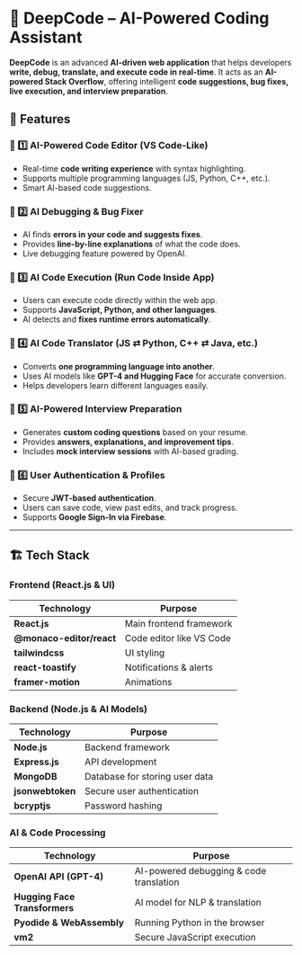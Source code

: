 # 🚀 DeepCode – AI-Powered Coding Assistant

**DeepCode** is an advanced **AI-driven web application** that helps developers **write, debug, translate, and execute code in real-time**. It acts as an **AI-powered Stack Overflow**, offering intelligent **code suggestions, bug fixes, live execution, and interview preparation**.

## 🌟 Features  

### 🔹 1️⃣ AI-Powered Code Editor (VS Code-Like)  
- Real-time **code writing experience** with syntax highlighting.  
- Supports multiple programming languages (JS, Python, C++, etc.).  
- Smart AI-based code suggestions.  

### 🔹 2️⃣ AI Debugging & Bug Fixer  
- AI finds **errors in your code and suggests fixes**.  
- Provides **line-by-line explanations** of what the code does.  
- Live debugging feature powered by OpenAI.  

### 🔹 3️⃣ AI Code Execution (Run Code Inside App)  
- Users can execute code directly within the web app.  
- Supports **JavaScript, Python, and other languages**.  
- AI detects and **fixes runtime errors automatically**.  

### 🔹 4️⃣ AI Code Translator (JS ⇄ Python, C++ ⇄ Java, etc.)  
- Converts **one programming language into another**.  
- Uses AI models like **GPT-4 and Hugging Face** for accurate conversion.  
- Helps developers learn different languages easily.  

### 🔹 5️⃣ AI-Powered Interview Preparation  
- Generates **custom coding questions** based on your resume.  
- Provides **answers, explanations, and improvement tips**.  
- Includes **mock interview sessions** with AI-based grading.  

### 🔹 6️⃣ User Authentication & Profiles  
- Secure **JWT-based authentication**.  
- Users can save code, view past edits, and track progress.  
- Supports **Google Sign-In via Firebase**.  

---

## 🏗️ Tech Stack  

### **Frontend (React.js & UI)**
| **Technology** | **Purpose** |
|--------------|------------|
| **React.js** | Main frontend framework |
| **@monaco-editor/react** | Code editor like VS Code |
| **tailwindcss** | UI styling |
| **react-toastify** | Notifications & alerts |
| **framer-motion** | Animations |

### **Backend (Node.js & AI Models)**
| **Technology** | **Purpose** |
|--------------|------------|
| **Node.js** | Backend framework |
| **Express.js** | API development |
| **MongoDB** | Database for storing user data |
| **jsonwebtoken** | Secure user authentication |
| **bcryptjs** | Password hashing |

### **AI & Code Processing**
| **Technology** | **Purpose** |
|--------------|------------|
| **OpenAI API (GPT-4)** | AI-powered debugging & code translation |
| **Hugging Face Transformers** | AI model for NLP & translation |
| **Pyodide & WebAssembly** | Running Python in the browser |
| **vm2** | Secure JavaScript execution |


